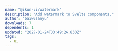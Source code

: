 ```yaml
---
name: "@ikun-ui/watermark"
description: "Add watermark to Svelte components."
author: "baiwusanyu"
downloads: 7
dependents: 1
updated: "2025-01-24T03:49:26.830Z"
tags: 
  - ui
---
```

